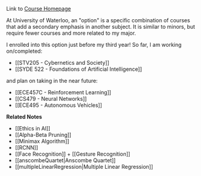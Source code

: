 Link to [Course Homepage](https://uwaterloo.ca/academic-calendar/undergraduate-studies/catalog#/programs/Hye0Jk00ih?group=Options%3A%20Faculty%20of%20Engineering&bc=true&bcCurrent=Artificial%20Intelligence%20Option&bcGroup=Options%3A%20Faculty%20of%20Engineering&bcItemType=programs)

At University of Waterloo, an "option" is a specific combination of courses that add a secondary emphasis in another subject. It is similar to minors, but require fewer courses and more related to my major. 

I enrolled into this option just before my third year! So far, I am working on/completed:
- [[STV205 - Cybernetics and Society]]
- [[SYDE 522 - Foundations of Artificial Intelligence]]

and plan on taking in the near future:
- [[ECE457C - Reinforcement Learning]]
- [[CS479 - Neural Networks]]
- [[ECE495 - Autonomous Vehicles]]

**Related Notes**
- [[Ethics in AI]]
- [[Alpha-Beta Pruning]]
- [[Minimax Algorithm]]
- [[RCNN]]
- [[Face Recognition]] + [[Gesture Recognition]]
- [[anscombeQuartet|Anscombe Quartet]]
- [[multipleLinearRegression|Multiple Linear Regression]]
